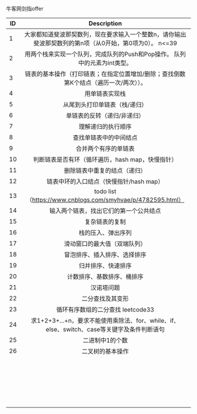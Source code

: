 牛客网剑指offer

| ID   |               Description                |
| ---- | :--------------------------------------: |
| 1    | 大家都知道斐波那契数列，现在要求输入一个整数n，请你输出斐波那契数列的第n项（从0开始，第0项为0）。 n<=39 |
| 2    | 用两个栈来实现一个队列，完成队列的Push和Pop操作。 队列中的元素为int类型。 |
| 3    | 链表的基本操作（打印链表；在指定位置增加/删除；查找倒数第K个结点（遍历一次/两次））。 |
| 4    |                 用单链表实现栈                  |
| 5    |             从尾到头打印单链表（栈/递归）              |
| 6    |              单链表的反转（递归/非递归）              |
| 7    |                理解递归的执行顺序                 |
| 8    |               查找单链表中的中间结点                |
| 9    |                合并两个有序的单链表                |
| 10   |       判断链表是否有环（循环遍历，hash map，快慢指针）       |
| 11   |              删除链表中重复的结点（递归）              |
| 12   |         链表中环的入口结点（快慢指针/hash map）         |
| 13   | todo list（https://www.cnblogs.com/smyhvae/p/4782595.html） |
| 14   |           输入两个链表，找出它们的第一个公共结点            |
| 15   |                 复杂链表的复制                  |
| 16   |                栈的压入、弹出序列                 |
| 17   |              滑动窗口的最大值（双端队列）              |
| 18   |              冒泡排序、插入排序、选择排序              |
| 19   |                归并排序、快速排序                 |
| 20   |              计数排序、基数排序、桶排序               |
| 21   |                  汉诺塔问题                   |
| 22   |                 二分查找及其变形                 |
| 23   |          循环有序数组的二分查找 leetcode33          |
| 24   | 求1+2+3+...+n，要求不能使用乘除法、for、while、if、else、switch、case等关键字及条件判断语句 |
| 25   |                 二进制中1的个数                 |
| 26   |                 二叉树的基本操作                 |
|      |                                          |
|      |                                          |
|      |                                          |
|      |                                          |
|      |                                          |
|      |                                          |
|      |                                          |
|      |                                          |
|      |                                          |
|      |                                          |
|      |                                          |
|      |                                          |
|      |                                          |
|      |                                          |
|      |                                          |
|      |                                          |
|      |                                          |
|      |                                          |
|      |                                          |
|      |                                          |
|      |                                          |
|      |                                          |
|      |                                          |



